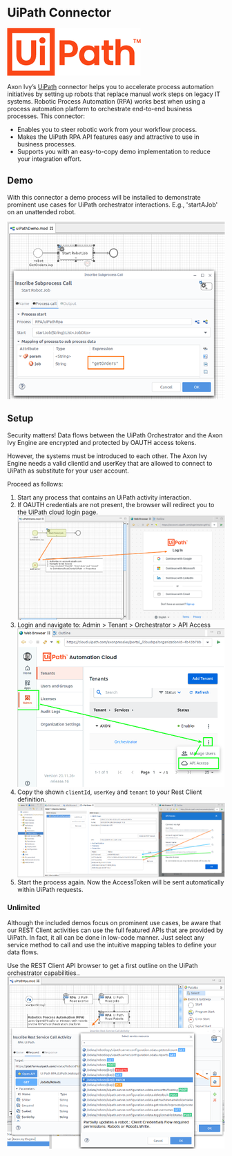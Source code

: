 # UiPath Connector
![uiPathLogo](uiPathLogo_309x110.png)

Axon Ivy’s [UiPath](https://www.uipath.com/) connector helps you to accelerate
process automation initiatives by setting up robots that replace manual work
steps on legacy IT systems. Robotic Process Automation (RPA) works best when
using a process automation platform to orchestrate end-to-end business
processes. This connector:

- Enables you to steer robotic work from your workflow process. 
- Makes the UiPath RPA API features easy and attractive to use in business
  processes.
- Supports you with an easy-to-copy demo implementation to reduce your
  integration effort.

## Demo

With this connector a demo process will be installed to demonstrate prominent
use cases for UiPath orchestrator interactions. E.g., 'startAJob' on an
unattended robot.

 ![copy-properties](doc/img/startJobSample.png)

## Setup

Security matters! Data flows between the UiPath Orchestrator and the Axon Ivy
Engine are encrypted and protected by OAUTH access tokens.

However, the systems must be introduced to each other. The Axon Ivy Engine needs
a valid clientId and userKey that are allowed to connect to UiPath as substitute
for your user account.

Proceed as follows:
1. Start any process that contains an UiPath activity interaction.
1. If OAUTH credentials are not present, the browser will redirect you to the UiPath cloud login page.
  ![cloud-navigate](doc/img/authErrorHandling.png)
1. Login and navigate to: Admin > Tenant > Orchestrator > API Access
  ![cloud-access](doc/img/cloudApiAccess.png)
1. Copy the shown `clientId`, `userKey` and `tenant` to your Rest Client definition.
  ![copy-properties](doc/img/copyAuth_idKeyTenant.png)
1. Start the process again. Now the AccessToken will be sent automatically within UiPath requests.


### Unlimited

Although the included demos focus on prominent use cases, be aware that our REST
Client activities can use the full featured APIs that are provided by UiPath. In
fact, it all can be done in low-code manner. Just select any service method to
call and use the intuitive mapping tables to define your data flows.

Use the REST Client API browser to get a first outline on the UiPath orchestrator capabilities..
 ![api-browser](doc/img/apiBrowserUiPath.png)

